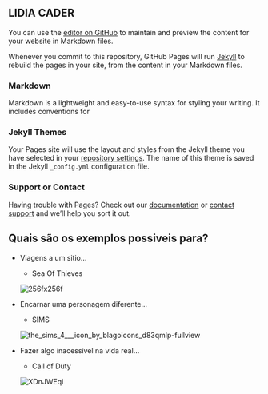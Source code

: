 ## LIDIA CADER

You can use the [editor on GitHub](https://github.com/lidiacls/CadernoJogos/edit/main/README.md) to maintain and preview the content for your website in Markdown files.

Whenever you commit to this repository, GitHub Pages will run [Jekyll](https://jekyllrb.com/) to rebuild the pages in your site, from the content in your Markdown files.

### Markdown

Markdown is a lightweight and easy-to-use syntax for styling your writing. It includes conventions for

### Jekyll Themes

Your Pages site will use the layout and styles from the Jekyll theme you have selected in your [repository settings](https://github.com/lidiacls/CadernoJogos/settings/pages). The name of this theme is saved in the Jekyll `_config.yml` configuration file.

### Support or Contact

Having trouble with Pages? Check out our [documentation](https://docs.github.com/categories/github-pages-basics/) or [contact support](https://support.github.com/contact) and we’ll help you sort it out.

## Quais são os exemplos possiveis para?

- Viagens a um sitio...
  - Sea Of Thieves
  
  ![256fx256f](https://user-images.githubusercontent.com/91478724/136229170-99f130a7-228d-4bf4-a12d-77d06eb5a4b6.png)


- Encarnar uma personagem diferente...
  - SIMS
  
  ![the_sims_4___icon_by_blagoicons_d83qmlp-fullview](https://user-images.githubusercontent.com/91478724/136228897-368f383d-1236-44d1-b0b3-ea8562280e39.png)


- Fazer algo inacessível na vida real...
  - Call of Duty
  
  ![XDnJWEqi](https://user-images.githubusercontent.com/91478724/136229528-8ce631cf-faed-47ac-9246-e1a822d3cb1b.png)

